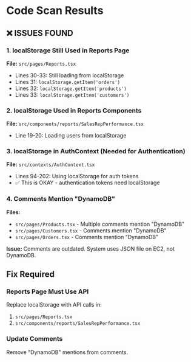 # Code Scan Results

## ❌ ISSUES FOUND

### 1. localStorage Still Used in Reports Page
**File:** `src/pages/Reports.tsx`
- Lines 30-33: Still loading from localStorage
- Lines 31: `localStorage.getItem('orders')`
- Lines 32: `localStorage.getItem('products')`
- Lines 33: `localStorage.getItem('customers')`

### 2. localStorage Used in Reports Components
**File:** `src/components/reports/SalesRepPerformance.tsx`
- Line 19-20: Loading users from localStorage

### 3. localStorage in AuthContext (Needed for Authentication)
**File:** `src/contexts/AuthContext.tsx`
- Lines 94-202: Using localStorage for auth tokens
- ✅ This is OKAY - authentication tokens need localStorage

### 4. Comments Mention "DynamoDB"
**Files:**
- `src/pages/Products.tsx` - Multiple comments mention "DynamoDB"
- `src/pages/Customers.tsx` - Comments mention "DynamoDB"
- `src/pages/Orders.tsx` - Comments mention "DynamoDB"

**Issue:** Comments are outdated. System uses JSON file on EC2, not DynamoDB.

## Fix Required

### Reports Page Must Use API
Replace localStorage with API calls in:
1. `src/pages/Reports.tsx`
2. `src/components/reports/SalesRepPerformance.tsx`

### Update Comments
Remove "DynamoDB" mentions from comments.

